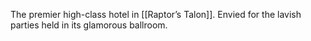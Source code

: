 ---
---

The premier high-class hotel in [[Raptor’s Talon]]. Envied for the lavish parties held in its glamorous ballroom.